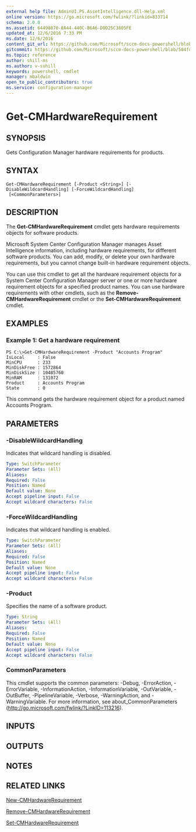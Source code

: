 ```yaml
---
external help file: AdminUI.PS.AssetIntelligence.dll-Help.xml
online version: https://go.microsoft.com/fwlink/?linkid=833714
schema: 2.0.0
ms.assetid: 64498870-8A44-440C-B6A6-D0D25C3805FE
updated_at: 12/6/2016 7:33 PM
ms.date: 12/6/2016
content_git_url: https://github.com/Microsoft/sccm-docs-powershell/blob/live/sccm-cmdlets/ConfigurationManager/vlatest/Get-CMHardwareRequirement.md
gitcommit: https://github.com/Microsoft/sccm-docs-powershell/blob/504fd5ae0c4dcc14877d18b3f201f0c5172688ce/sccm-cmdlets/ConfigurationManager/vlatest/Get-CMHardwareRequirement.md
ms.topic: reference
author: shill-ms
ms.author: v-suhill
keywords: powershell, cmdlet
manager: mbaldwin
open_to_public_contributors: true
ms.service: configuration-manager
---
```


# Get-CMHardwareRequirement

## SYNOPSIS
Gets Configuration Manager hardware requirements for products.

## SYNTAX

```
Get-CMHardwareRequirement [-Product <String>] [-DisableWildcardHandling] [-ForceWildcardHandling]
 [<CommonParameters>]
```

## DESCRIPTION
The **Get-CMHardwareRequirement** cmdlet gets hardware requirements objects for software products.

Microsoft System Center Configuration Manager manages Asset Intelligence information, including hardware requirements, for different software products.
You can add, modify, or delete your own hardware requirements, but you cannot change built-in hardware requirement objects.

You can use this cmdlet to get all the hardware requirement objects for a System Center Configuration Manager server or one or more hardware requirement objects for a specified product names.
You can use hardware requirements with other cmdlets, such as the **Remove-CMHardwareRequirement** cmdlet or the **Set-CMHardwareRequirement** cmdlet.

## EXAMPLES

### Example 1: Get a hardware requirement
```
PS C:\>Get-CMHardwareRequirement -Product "Accounts Program"
IsLocal     : False
MinCPU      : 233
MinDiskFree : 1572864
MinDiskSize : 10485760
MinRAM      : 131072
Product     : Accounts Program
State       : 0
```

This command gets the hardware requirement object for a product named Accounts Program.

## PARAMETERS

### -DisableWildcardHandling
Indicates that wildcard handling is disabled.

```yaml
Type: SwitchParameter
Parameter Sets: (All)
Aliases: 
Required: False
Position: Named
Default value: None
Accept pipeline input: False
Accept wildcard characters: False
```

### -ForceWildcardHandling
Indicates that wildcard handling is enabled.

```yaml
Type: SwitchParameter
Parameter Sets: (All)
Aliases: 
Required: False
Position: Named
Default value: None
Accept pipeline input: False
Accept wildcard characters: False
```

### -Product
Specifies the name of a software product.

```yaml
Type: String
Parameter Sets: (All)
Aliases: 
Required: False
Position: Named
Default value: None
Accept pipeline input: False
Accept wildcard characters: False
```

### CommonParameters
This cmdlet supports the common parameters: -Debug, -ErrorAction, -ErrorVariable, -InformationAction, -InformationVariable, -OutVariable, -OutBuffer, -PipelineVariable, -Verbose, -WarningAction, and -WarningVariable. For more information, see about_CommonParameters (http://go.microsoft.com/fwlink/?LinkID=113216).

## INPUTS

## OUTPUTS

## NOTES

## RELATED LINKS

[New-CMHardwareRequirement](xref:ConfigurationManager/vlatest/New-CMHardwareRequirement.md)

[Remove-CMHardwareRequirement](xref:ConfigurationManager/vlatest/Remove-CMHardwareRequirement.md)

[Set-CMHardwareRequirement](xref:ConfigurationManager/vlatest/Set-CMHardwareRequirement.md)


